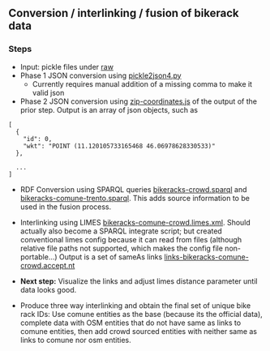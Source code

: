 ## Conversion / interlinking / fusion of bikerack data

### Steps
* Input: pickle files under [raw](/raw)
* Phase 1 JSON conversion using [pickle2json4.py](/refined/pickle2json4.py)
  * Currently requires manual addition of a missing comma to make it valid json
* Phase 2 JSON conversion using [zip-coordinates.js](/refined/zip-coordinates.js) of the output of the prior step. Output is an array of json objects, such as
```
[
  {
    "id": 0,
    "wkt": "POINT (11.120105733165468 46.06978628330533)"
  },

  ...
]
```
* RDF Conversion using SPARQL queries [bikeracks-crowd.sparql](bikeracks-crowd.sparql) and [bikeracks-comune-trento.sparql](bikeracks-comune-trento.sparql).
This adds source information to be used in the fusion process.
* Interlinking using LIMES [bikeracks-comune-crowd.limes.xml](bikeracks-comune-crowd.limes.xml). Should actually also become a SPARQL integrate script; but created conventional limes config because it can read from files (although relative file paths not supported, which makes the config file non-portable...)
Output is a set of sameAs links [links-bikeracks-comune-crowd.accept.nt](links-bikeracks-comune-crowd.accept.nt)

* **Next step:** Visualize the links and adjust limes distance parameter until data looks good.

* Produce three way interlinking and obtain the final set of unique bike rack IDs: Use comune entities as the base (because its the official data), complete data with OSM entities that do not have same as links to comune entities, then add crowd sourced entities with neither same as links to comune nor osm entities.





